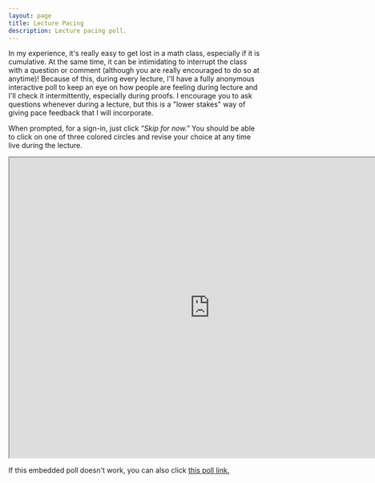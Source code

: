 ```yaml
---
layout: page
title: Lecture Pacing
description: Lecture pacing poll.
---
```


In my experience, it's really easy to get lost in a math class, especially if it is cumulative. At the same time, it can
be intimidating to interrupt the class with a question or comment (although you are really encouraged to do so at anytime)!
Because of this, during every lecture, I'll have a fully anonymous interactive poll to keep an eye on how people 
are feeling during lecture and I'll check it intermittently, especially during proofs. I encourage you to ask questions
whenever during a lecture, but this is a "lower stakes" way of giving pace feedback that I will incorporate.

When prompted, for a sign-in, just  click *"Skip for now."* You should be able to click on one of three colored circles
and revise your choice at any time live during the lecture.

<iframe src="https://pollev-embeds.com/samdeng" width="800px" height="600px"></iframe>

If this embedded poll doesn't work, you can also click [this poll link.](https://pollev.com/samdeng)